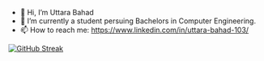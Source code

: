 - 👋 Hi, I’m Uttara Bahad
- 🌱 I’m currently a student persuing Bachelors in Computer Engineering.
- 📫 How to reach me: https://www.linkedin.com/in/uttara-bahad-103/

[![GitHub Streak](http://github-readme-streak-stats.herokuapp.com?user=uttarabahad&theme=highcontrast&date_format=M%20j%5B%2C%20Y%5D)](https://git.io/streak-stats)

<!---
uttarabahad/uttarabahad is a ✨ special ✨ repository because its `README.md` (this file) appears on your GitHub profile.
You can click the Preview link to take a look at your changes.
--->
